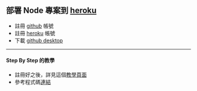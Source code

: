 ## 部署 Node 專案到 [heroku](https://www.heroku.com/)
 * 註冊 [github](https://github.com/) 帳號
 * 註冊 [heroku](https://www.heroku.com/) 帳號
 * 下載 [github desktop](https://desktop.github.com/)

---

#### Step By Step 的教學
  * 註冊好之後，詳見這個[教學頁面](https://github.com/ntu-csie-train/express-heroku)
  * 參考程式碼[連結](https://github.com/godgunman/express-heroku)